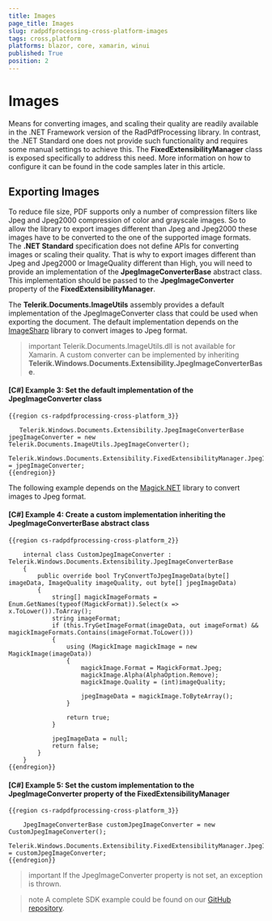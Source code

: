 ```yaml
---
title: Images
page_title: Images
slug: radpdfprocessing-cross-platform-images
tags: cross,platform
platforms: blazor, core, xamarin, winui
published: True
position: 2
---
```


# Images

Means for converting images, and scaling their quality are readily available in the .NET Framework version of the RadPdfProcessing library. In contrast, the .NET Standard one does not provide such functionality and requires some manual settings to achieve this. The **FixedExtensibilityManager** class is exposed specifically to address this need. 
More information on how to configure it can be found in the code samples later in this article.

## Exporting Images

To reduce file size, PDF supports only a number of compression filters like Jpeg and Jpeg2000 compression of color and grayscale images. So to allow the library to export images different than Jpeg and Jpeg2000 these images have to be converted to the one of the supported image formats. The **.NET Standard** specification does not define APIs for converting images or scaling their quality. That is why to export images different than Jpeg and Jpeg2000 or ImageQuality different than High, you will need to provide an implementation of the **JpegImageConverterBase** abstract class. This implementation should be passed to the **JpegImageConverter** property of the **FixedExtensibilityManager**.
        
The **Telerik.Documents.ImageUtils** assembly provides a default implementation of the JpegImageConverter class that could be used when exporting the document. The default implementation depends on the [ImageSharp](https://www.nuget.org/packages/SixLabors.ImageSharp/) library to convert images to Jpeg format.
>important Telerik.Documents.ImageUtils.dll is not available for Xamarin. A custom converter can be implemented by inheriting **Telerik.Windows.Documents.Extensibility.JpegImageConverterBase**.

#### **[C#] Example 3: Set the default implementation of the JpegImageConverter class**
    {{region cs-radpdfprocessing-cross-platform_3}}

       Telerik.Windows.Documents.Extensibility.JpegImageConverterBase jpegImageConverter = new Telerik.Documents.ImageUtils.JpegImageConverter();
       Telerik.Windows.Documents.Extensibility.FixedExtensibilityManager.JpegImageConverter = jpegImageConverter;
    {{endregion}}


The following example depends on the [Magick.NET](https://www.nuget.org/packages/Magick.NET-Q16-AnyCPU/) library to convert images to Jpeg format.
    
#### **[C#] Example 4: Create a custom implementation inheriting the JpegImageConverterBase abstract class**
    {{region cs-radpdfprocessing-cross-platform_2}}

        internal class CustomJpegImageConverter : Telerik.Windows.Documents.Extensibility.JpegImageConverterBase
        {
            public override bool TryConvertToJpegImageData(byte[] imageData, ImageQuality imageQuality, out byte[] jpegImageData)
            {
                string[] magickImageFormats = Enum.GetNames(typeof(MagickFormat)).Select(x => x.ToLower()).ToArray();
                string imageFormat;
                if (this.TryGetImageFormat(imageData, out imageFormat) && magickImageFormats.Contains(imageFormat.ToLower()))
                {
                    using (MagickImage magickImage = new MagickImage(imageData))
                    {
                        magickImage.Format = MagickFormat.Jpeg;
                        magickImage.Alpha(AlphaOption.Remove);
                        magickImage.Quality = (int)imageQuality;

                        jpegImageData = magickImage.ToByteArray();
                    }
    
                    return true;
                }
    
                jpegImageData = null;
                return false;
            }
        }
    {{endregion}}
    
#### **[C#] Example 5: Set the custom implementation to the JpegImageConverter property of the FixedExtensibilityManager**
    {{region cs-radpdfprocessing-cross-platform_3}}
    
        JpegImageConverterBase customJpegImageConverter = new CustomJpegImageConverter();
        Telerik.Windows.Documents.Extensibility.FixedExtensibilityManager.JpegImageConverter = customJpegImageConverter;
    {{endregion}}

>important If the JpegImageConverter property is not set, an exception is thrown.

>note A complete SDK example could be found on our [GitHub repository](https://github.com/telerik/document-processing-sdk).